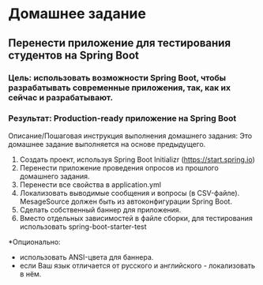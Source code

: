 # Домашнее задание
##  Перенести приложение для тестирования студентов на Spring Boot

### Цель: использовать возможности Spring Boot, чтобы разрабатывать современные приложения, так, как их сейчас и разрабатывают.
### Результат: Production-ready приложение на Spring Boot


Описание/Пошаговая инструкция выполнения домашнего задания:
Это домашнее задание выполняется на основе предыдущего.

1. Создать проект, используя Spring Boot Initializr (https://start.spring.io)
2. Перенести приложение проведения опросов из прошлого домашнего задания.
3. Перенести все свойства в application.yml
4. Локализовать выводимые сообщения и вопросы (в CSV-файле). MesageSource должен быть из автоконфигурации Spring Boot.
5. Сделать собственный баннер для приложения.
6. Вместо отдельных зависимостей в файле сборки, для тестирования использовать spring-boot-starter-test

*Опционально:

+ использовать ANSI-цвета для баннера.
+ если Ваш язык отличается от русского и английского - локализовать в нём.